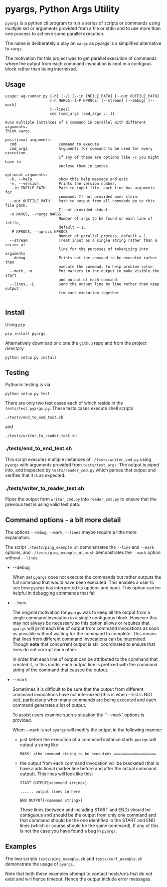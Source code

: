 
# pyargs, Python Args Utility


`pyargs` is a python cli program to run a series of scripts or commands using multiple set or arguments provided from a file or stdin and to use more than one process to achieve some parallel execution. 

The name is deliberately a play on `xargs` as pyargs is a simplified alternative to `xargs`.

The motivation for this project was to get parallel execution of commands where the output from each command invocation is kept in a contigous block rather than being intermixed.


## Usage

```
usage: wg-runner.py [-h] [-v] [--in INFILE_PATH] [--out OUTFILE_PATH]
                    [-n NARGS] [-P NPROCS] [--stream] [--debug] [--mark]
                    [--lines]
                    cmd [cmd_args [cmd_args ...]]

Runs multiple instances of a command in parallel with different arguments.
Think xargs.

positional arguments:
  cmd                   Command to execute
  cmd_args              Arguments for command to be used for every execution.
                        If any of these are options like -c you might have to
                        enclose them in quotes.

optional arguments:
  -h, --help            show this help message and exit
  -v, --version         Prints the version number.
  --in INFILE_PATH      Path to input file, each line has arguments for
                        command. If not provided uses stdin.
  --out OUTFILE_PATH    Path to output from all commands go to this file path.
                        If not provided stdout.
  -n NARGS, --nargs NARGS
                        Number of args to be found on each line of infile,
                        default = 1.
  -P NPROCS, --nprocs NPROCS
                        Number of parallel process, default = 1.
  --stream              Treat input as a single string rather than a series of
                        line for the purposes of tokenizing into arguments
  --debug               Prints out the command to be executed rather than
                        execute the command, to help problem solve
  --mark, -m            Put markers in the output to make visible the start
                        and output of each command.
  --lines, -L           Send the output line by line rather than keep output
                        frm each execution together.


```

## Install


Using `pip`

	pip install pyargs
	
Alternatively download or clone the `github` repo and from the project directory

	python setup.py install
	
## Testing

Pythonic testing is via

	python setup.py test
	
There are only two test cases each of which reside in the `tests/test_pyargs.py`. These tests
cases execute shell scripts

	./tests/end_to_end_test.sh
	
and

	./tests/writer_to_reader_test.sh
	
### ./tests/end\_to\_end_test.sh

This script executes multiple instances of `./tests/writer_cmd.py` using  `pyargs` with arguments provided from `tests/test_args`. The output is piped into, and inspected by `tests/reader_cmd.py` which parses that output and verifies that it is as expected.

### ./tests/writer\_to\_reader\_test.sh

Pipes the output form `writer_cmd.py` into `reader_cmd.py` to ensure that the previous test
is using valid test data.

## Command options - a bit more detail

The options `--debug`, `--mark`, `--lines` maybe require a little more explanation.

The script `./tests/ping_example.sh` demonstrates the `--line` and `--mark` options, and `./tests/ping_example_nl_m.sh` demonstrates the `--mark` option without `--lines`.

- --debug
	
	When set `pyargs` does not execute the commands but rather outputs the full command that would have been executed. This enables a user to see how `pyargs` has interpreted its options and input. This option can be helpful in debugging commands that fail. 
	
- --lines

	The original motivation for `pyargs` was to keep all the output from a single command invocation in a single contiguous block. However this may not always be necessary so this option allows or requires that `pyargs` will print each line of output from command invocations as soon as possible without waiting for the command to complete. This means that lines from different command invocations can be intermixed. Though __note__ that concurrent output is still coordinated to ensure that lines do not corrupt each other.
	
	In order that each line of output can be attributed to the command that created it, in this mode, each output line is prefixed with the command string of the command that caused the output. 
	
- --mark
	
	Sometimes it is difficult to be sure that the output from different command invocations have not intermixed (this is when --list is NOT set), particularly when many commands are being executed and each command generates a lot of output.
	
	To assist users examine such a situation the ``--mark` options is provided.
	
	When `--mark` is set `pyargs` will modify the output in the following manner:
	
	-	just before the execution of a command instance starts `pyargs` will output a string like
	
		```
		MARK: <the command string to be executed> ===================
		```
	-	the output from each command invocation will be bracketed (that is have a additional marker line before and after the actual command output). This lines will look like this:

		```
		START OUTPUT[<command string>]
		
		...... output lines in here
		
		END OUTPUT[<command string>]
		``` 
		These lines (between and including START and END) should be contiguous and should be the output from only one command and that command should be the one identified in the START and END lines (which or course should be the same command). If any of this is not the case you have found a bug in `pyargs`.

## Examples

The two scripts `tests/ping_example.sh` and `tests/curl_example.sh` demonstrate the usage of `pyargs`. 

Note that both these examples attempt to contact hosts/urls that do not exist and will hence timeout. Hence the output include error messages. 
